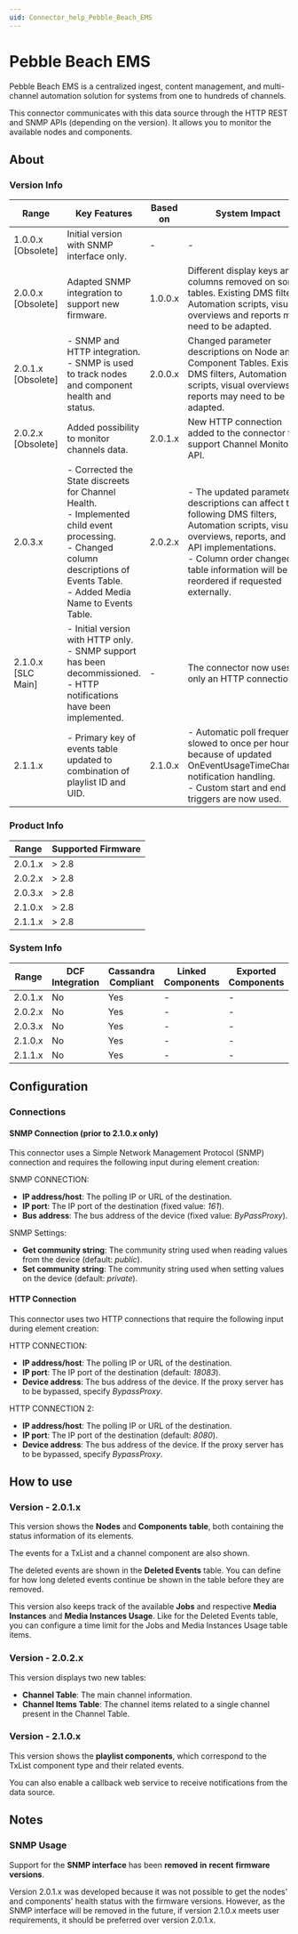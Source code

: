 ```yaml
---
uid: Connector_help_Pebble_Beach_EMS
---
```


# Pebble Beach EMS

Pebble Beach EMS is a centralized ingest, content management, and multi-channel automation solution for systems from one to hundreds of channels.

This connector communicates with this data source through the HTTP REST and SNMP APIs (depending on the version). It allows you to monitor the available nodes and components.

## About

### Version Info

| Range | Key Features | Based on | System Impact |
|--|--|--|--|
| 1.0.0.x [Obsolete] | Initial version with SNMP interface only. | - | - |
| 2.0.0.x [Obsolete] | Adapted SNMP integration to support new firmware. | 1.0.0.x | Different display keys and columns removed on some tables. Existing DMS filters, Automation scripts, visual overviews and reports may need to be adapted. |
| 2.0.1.x [Obsolete] | - SNMP and HTTP integration. <br>- SNMP is used to track nodes and component health and status. | 2.0.0.x | Changed parameter descriptions on Node and Component Tables. Existing DMS filters, Automation scripts, visual overviews and reports may need to be adapted. |
| 2.0.2.x [Obsolete] | Added possibility to monitor channels data. | 2.0.1.x | New HTTP connection added to the connector to support Channel Monitoring API. |
| 2.0.3.x | - Corrected the State discreets for Channel Health. <br>- Implemented child event processing. <br>- Changed column descriptions of Events Table. <br>- Added Media Name to Events Table. | 2.0.2.x | - The updated parameter descriptions can affect the following DMS filters, Automation scripts, visual overviews, reports, and web API implementations. <br>- Column order changed: table information will be reordered if requested externally. |
| 2.1.0.x [SLC Main] | - Initial version with HTTP only. <br>- SNMP support has been decommissioned. <br>- HTTP notifications have been implemented. | - | The connector now uses only an HTTP connection. |
| 2.1.1.x | - Primary key of events table updated to combination of playlist ID and UID. | 2.1.0.x | - Automatic poll frequency slowed to once per hour because of updated OnEventUsageTimeChanged notification handling.<br>- Custom start and end triggers are now used. |

### Product Info

| Range     | Supported Firmware     |
|-----------|------------------------|
| 2.0.1.x   | \> 2.8                 |
| 2.0.2.x   | \> 2.8                 |
| 2.0.3.x   | \> 2.8                 |
| 2.1.0.x   | \> 2.8                 |
| 2.1.1.x   | \> 2.8                 |

### System Info

| Range     | DCF Integration     | Cassandra Compliant     | Linked Components     | Exported Components     |
|-----------|---------------------|-------------------------|-----------------------|-------------------------|
| 2.0.1.x   | No                  | Yes                     | -                     | -                       |
| 2.0.2.x   | No                  | Yes                     | -                     | -                       |
| 2.0.3.x   | No                  | Yes                     | -                     | -                       |
| 2.1.0.x   | No                  | Yes                     | -                     | -                       |
| 2.1.1.x   | No                  | Yes                     | -                     | -                       |

## Configuration

### Connections

#### SNMP Connection (prior to 2.1.0.x only)

This connector uses a Simple Network Management Protocol (SNMP) connection and requires the following input during element creation:

SNMP CONNECTION:

- **IP address/host**: The polling IP or URL of the destination.
- **IP port**: The IP port of the destination (fixed value: *161*).
- **Bus address**: The bus address of the device (fixed value: *ByPassProxy*).

SNMP Settings:

- **Get community string**: The community string used when reading values from the device (default: *public*).
- **Set community string**: The community string used when setting values on the device (default: *private*).

#### HTTP Connection

This connector uses two HTTP connections that require the following input during element creation:

HTTP CONNECTION:

- **IP address/host**: The polling IP or URL of the destination.
- **IP port**: The IP port of the destination (default: *18083*).
- **Device address**: The bus address of the device. If the proxy server has to be bypassed, specify *BypassProxy*.

HTTP CONNECTION 2:

- **IP address/host**: The polling IP or URL of the destination.
- **IP port**: The IP port of the destination (default: *8080*).
- **Device address**: The bus address of the device. If the proxy server has to be bypassed, specify *BypassProxy*.

## How to use

### Version - 2.0.1.x

This version shows the **Nodes** and **Components** **table**, both containing the status information of its elements.

The events for a TxList and a channel component are also shown.

The deleted events are shown in the **Deleted Events** table. You can define for how long deleted events continue be shown in the table before they are removed.

This version also keeps track of the available **Jobs** and respective **Media Instances** and **Media Instances Usage**. Like for the Deleted Events table, you can configure a time limit for the Jobs and Media Instances Usage table items.

### Version - 2.0.2.x

This version displays two new tables:

- **Channel Table**: The main channel information.
- **Channel Items Table**: The channel items related to a single channel present in the Channel Table.

### Version - 2.1.0.x

This version shows the **playlist components**, which correspond to the TxList component type and their related events.

You can also enable a callback web service to receive notifications from the data source.

## Notes

### SNMP Usage

Support for the **SNMP interface** has been **removed** **in** **recent** **firmware versions**.

Version 2.0.1.x was developed because it was not possible to get the nodes' and components' health status with the firmware versions. However, as the SNMP interface will be removed in the future, if version 2.1.0.x meets user requirements, it should be preferred over version 2.0.1.x.
